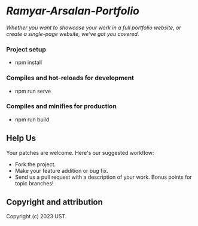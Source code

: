 # *Ramyar-Arsalan-Portfolio*

*Whether you want to showcase your work in a full portfolio website, or create a single-page website, we've got you covered.* 


### Project setup

* npm install

### Compiles and hot-reloads for development

* npm run serve


### Compiles and minifies for production
* npm run build



## Help Us
Your patches are welcome. Here's our suggested workflow:
 
* Fork the project.
* Make your feature addition or bug fix.
* Send us a pull request with a description of your work. Bonus points for topic branches!

## Copyright and attribution

Copyright (c) 2023 UST.
